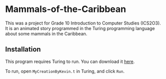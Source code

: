 # Mammals-of-the-Caribbean
This was a project for Grade 10 Introduction to Computer Studies (ICS2O3). It is an animated story programmed in the Turing programming language about some mammals in the Caribbean.

## Installation
This program requires Turing to run. You can download it [here](http://compsci.ca/holtsoft/).

To run, open ```MyCreationByKevin.t``` in Turing, and click ```Run```.
